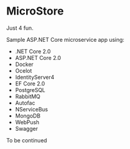 # MicroStore

Just 4 fun. 

Sample ASP.NET Core microservice app using:

- .NET Core 2.0
- ASP.NET Core 2.0
- Docker
- Ocelot 
- IdentityServer4
- EF Core 2.0
- PostgreSQL
- RabbitMQ
- Autofac
- NServiceBus
- MongoDB
- WebPush
- Swagger

To be continued


